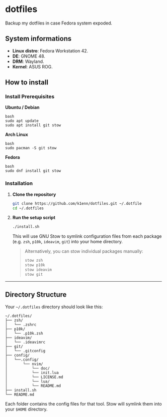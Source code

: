 # **dotfiles**
Backup my dotfiles in case Fedora system expoded.

## **System informations**
- **Linux distro**: Fedora Workstation 42.
- **DE**: GNOME 48.
- **DRM**: Wayland.
- **Kernel**: ASUS ROG.
## **How to install**
### **Install Prerequisites**

**Ubuntu / Debian**
```
bash
sudo apt update
sudo apt install git stow
```

**Arch Linux**
```
bash
sudo pacman -S git stow
```

**Fedora**
```
bash
sudo dnf install git stow
```

### **Installation**

1. **Clone the repository**

   ```bash
   git clone https://github.com/k1enn/dotfiles.git ~/.dotfile 
   cd ~/.dotfiles
   ```

2. **Run the setup script**

   ```bash
   ./install.sh
   ```

   This will use GNU Stow to symlink configuration files from each package (e.g. `zsh`, `p10k`, `ideavim`, `git`) into your home directory.

   > Alternatively, you can stow individual packages manually:
   >
   > ```bash
   > stow zsh
   > stow p10k
   > stow ideavim
   > stow git
   > ```

---

## **Directory Structure**

Your `~/.dotfiles` directory should look like this:

```
~/.dotfiles/
├── zsh/
│   └── .zshrc
├── p10k/
│   └── .p10k.zsh
├── ideavim/
│   └── .ideavimrc
├── git/
│   └── .gitconfig
├── config/
│   └──.config/
│       └── nvim/
│           └── doc/
│           └── init.lua
│           └── LICENSE.md
│           └── lua/
│           └── README.md
├── install.sh
└── README.md
```

Each folder contains the config files for that tool. Stow will symlink them into your `$HOME` directory.
